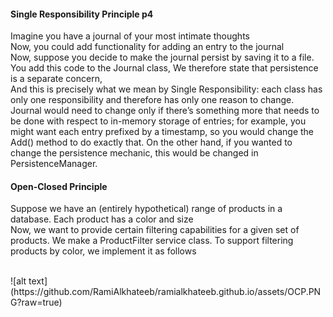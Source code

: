 

#### Single Responsibility Principle p4
Imagine you have a journal of your most intimate thoughts
<br>
Now, you could add functionality for adding an entry to the journal
<br>
Now, suppose you decide to make the journal persist by saving it to a file. You add 
this code to the Journal class, We therefore state that persistence is a separate concern,
<br>
And this is precisely what we mean by Single Responsibility: each class has only one 
responsibility and therefore has only one reason to change. Journal would need to 
change only if there’s something more that needs to be done with respect to in-memory 
storage of entries; for example, you might want each entry prefixed by a timestamp, so 
you would change the Add() method to do exactly that. On the other hand, if you wanted 
to change the persistence mechanic, this would be changed in PersistenceManager.

#### Open-Closed Principle
Suppose we have an (entirely hypothetical) range of products in a database. Each 
product has a color and size
<br>
Now, we want to provide certain filtering capabilities for a given set of products. 
We make a ProductFilter service class. To support filtering products by color, we 
implement it as follows

<br> 
![alt text](https://github.com/RamiAlkhateeb/ramialkhateeb.github.io/assets/OCP.PNG?raw=true)